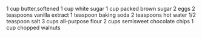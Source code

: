 1 cup butter,softened
1 cup white sugar
1 cup packed brown sugar
2 eggs
2 teaspoons vanilla extract
1 teaspoon baking soda
2 teaspoons hot water
1/2 teaspoon salt
3 cups all-purpose flour
2 cups semisweet chocolate chips
1 cup chopped walnuts